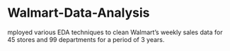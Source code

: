 # Walmart-Data-Analysis
mployed various EDA techniques to clean Walmart’s weekly sales data for 45 stores and 99 departments for a period of 3 years.
